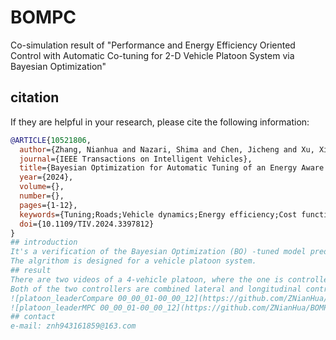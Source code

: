 # BOMPC
Co-simulation result of "Performance and Energy Efficiency Oriented Control with Automatic  Co-tuning for 2-D Vehicle Platoon System via Bayesian Optimization"
## citation
If they are helpful in your research, please cite the following information:
```bibtex
@ARTICLE{10521806,
  author={Zhang, Nianhua and Nazari, Shima and Chen, Jicheng and Xu, Xiangyang and Zhang, Hui},
  journal={IEEE Transactions on Intelligent Vehicles}, 
  title={Bayesian Optimization for Automatic Tuning of an Energy Aware 2-D Vehicle Platoon}, 
  year={2024},
  volume={},
  number={},
  pages={1-12},
  keywords={Tuning;Roads;Vehicle dynamics;Energy efficiency;Cost function;Bayes methods;Axles;vehicle platoon;combined control;Bayesian optimization;model predictive control},
  doi={10.1109/TIV.2024.3397812}
}
## introduction
It's a verification of the Bayesian Optimization (BO) -tuned model predictive control (MPC) algrithom. 
The algrithom is designed for a vehicle platoon system. 
## result
There are two videos of a 4-vehicle platoon, where the one is controlled by the proposed BO-tuned MPC controller, and the other is controlled by an exist controller. 
Both of the two controllers are combined lateral and longitudinal controllers for vehicle platoons. 
![platoon_leaderCompare 00_00_01-00_00_12](https://github.com/ZNianHua/BOMPC/assets/96680190/7f129d89-4fa6-4004-8467-bc6e082d0dc8)
![platoon_leaderMPC 00_00_01-00_00_12](https://github.com/ZNianHua/BOMPC/assets/96680190/96811519-75ff-4364-9ca6-20c6d4f61035)
## contact
e-mail: znh943161859@163.com

